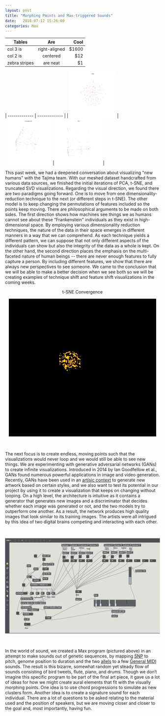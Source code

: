 ```yaml
---
layout: post
title: "Morphing Points and Max-triggered Sounds"
date:   2018-07-12 15:26:00
categories: Max
---
```


| Tables        | Are           | Cool  |
| ------------- |:-------------:| -----:|
| col 3 is      | right-aligned | $1600 |
| col 2 is      | centered      |   $12 |
| zebra stripes | are neat      |    $1 |

| ------------- | ------------- |
| <img src="/assets/images/tsne_500.gif" width="30%"> | <img src="/assets/images/svd_anim.gif" width="30%"> | <img src="/assets/images/pca_anim.gif" width="30%"> | 

This past week, we had a deepened conversation about visualizing "new humans" with the Tajima team. With our meshed dataset handcrafted from various data sources, we finished the initial iterations of PCA, t-SNE, and truncated SVD visualizations.  Regarding the visual direction, we found there are two paradigms going forward. One is to move from one dimensionality-reduction technique to the next (or different steps in t-SNE). The other model is to keep changing the permutations of features included so the points keep moving. There are philosophical arguments to be made on both sides. The first direction shows how machines see things we as humans cannot see about these “Frankenstein" individuals as they exist in high-dimensional space. By employing various dimensionality reduction techniques, the nature of the data in their space emerges in different manners in a way that we can comprehend. As each technique yields a different pattern, we can suppose that not only different aspects of the individuals can show but also the integrity of the data as a whole is kept. On the other hand, the second direction places the emphasis on the multi-faceted nature of human beings -- there are never enough features to fully capture a person. By including different features, we show that there are always new perspectives to see someone. We came to the conclusion that we will be able to make a better decision when we see both so we will be creating examples of technique shift and feature shift visualizations in the coming weeks. 
<br/>

<p align="center"> 
 t-SNE Convergence
</p>
<p align="center"> 
  <img src="/assets/images/tsne.gif">
</p>

<br/>

The next focus is to create endless, moving points such that the visualizations would never loop and we would still be able to see new things. We are experimenting with generative adversarial networks (GANs) to create infinite visualizations. Introduced in 2014 by Ian Goodfellow et al., GANs found numerous powerful applications in image and video generation. Recently, GANs have been used in an [artisic context](https://www.cnet.com/news/ai-gets-naughty-by-generating-nude-portraits/) to generate new artwork based on certain styles, and we also want to test its potential in our project by using it to create a visualization that keeps on changing without looping. On a high level, the architecture is intuitive as it contains a generator that generates new images and a discriminator that decides whether each image was generated or not, and the two models try to outperform one another. As a result, the network produces high quality images that look similar to its training images. The artists were all intrigued by this idea of two digital brains competing and interacting with each other. 

<br/>

![Max playing genetic sequence](/assets/images/max-playing-genetic-seq.png)

<br/>

In the world of sound, we created a Max program (pictured above) in an attempt to make sounds out of genetic sequences, by mapping [SNP](https://en.wikipedia.org/wiki/DbSNP) to pitch, genome position to duration and the two [allels](https://en.wikipedia.org/wiki/Allele) to a few [General MIDI](https://en.wikipedia.org/wiki/General_MIDI) sounds. The result is this bizarre, somewhat random yet steady flow of sounds consisting of bird tweets, flute, piano, and drums. Though we don‘t imagine this specific program to be part of the final art piece, it gave us a lot of ideas for how we might create aural elements that fit with the visually morphing points. One idea is to use chord progressions to simulate as new clusters form. Another idea is to create a signature sound for each individual. There are a lot of questions to be asked relating to the material used and the position of speakers, but we are moving closer and closer to the goal and, most importantly, having fun.
